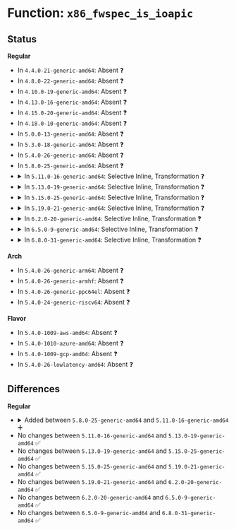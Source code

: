 # Function: <code>x86_fwspec_is_ioapic</code>

## Status
<b>Regular</b>
<ul>
<li>
In <code>4.4.0-21-generic-amd64</code>: Absent ❓
</li>
<li>
In <code>4.8.0-22-generic-amd64</code>: Absent ❓
</li>
<li>
In <code>4.10.0-19-generic-amd64</code>: Absent ❓
</li>
<li>
In <code>4.13.0-16-generic-amd64</code>: Absent ❓
</li>
<li>
In <code>4.15.0-20-generic-amd64</code>: Absent ❓
</li>
<li>
In <code>4.18.0-10-generic-amd64</code>: Absent ❓
</li>
<li>
In <code>5.0.0-13-generic-amd64</code>: Absent ❓
</li>
<li>
In <code>5.3.0-18-generic-amd64</code>: Absent ❓
</li>
<li>
In <code>5.4.0-26-generic-amd64</code>: Absent ❓
</li>
<li>
In <code>5.8.0-25-generic-amd64</code>: Absent ❓
</li>
<li>
<details>
<summary>In <code>5.11.0-16-generic-amd64</code>: Selective Inline, Transformation ❓</summary>

```c
int x86_fwspec_is_ioapic(struct irq_fwspec * fwspec)
```

```json
{
  "name": "x86_fwspec_is_ioapic",
  "collision_type": "Unique Global",
  "inline_type": "Selective",
  "funcs": [
    {
      "addr": 18446744071579303776,
      "name": "x86_fwspec_is_ioapic",
      "external": true,
      "loc": "arch/x86/kernel/apic/vector.c:643",
      "file": "arch/x86/kernel/apic/vector.c",
      "inline": "not declared, inlined",
      "caller_inline": [],
      "caller_func": [
        "drivers/iommu/intel/irq_remapping.c:intel_irq_remapping_select",
        "drivers/iommu/hyperv-iommu.c:hyperv_irq_remapping_select"
      ]
    }
  ],
  "symbols": [
    {
      "addr": 18446744071579303776,
      "name": "x86_fwspec_is_ioapic.part.0",
      "section": ".text",
      "bind": "STB_LOCAL",
      "size": 106
    },
    {
      "addr": 18446744071579309696,
      "name": "x86_fwspec_is_ioapic",
      "section": ".text",
      "bind": "STB_GLOBAL",
      "size": 115
    }
  ]
}
```
</details>
</li>
<li>
<details>
<summary>In <code>5.13.0-19-generic-amd64</code>: Selective Inline, Transformation ❓</summary>

```c
int x86_fwspec_is_ioapic(struct irq_fwspec * fwspec)
```

```json
{
  "name": "x86_fwspec_is_ioapic",
  "collision_type": "Unique Global",
  "inline_type": "Selective",
  "funcs": [
    {
      "addr": 18446744071579306672,
      "name": "x86_fwspec_is_ioapic",
      "external": true,
      "loc": "arch/x86/kernel/apic/vector.c:651",
      "file": "arch/x86/kernel/apic/vector.c",
      "inline": "not declared, inlined",
      "caller_inline": [],
      "caller_func": [
        "drivers/iommu/intel/irq_remapping.c:intel_irq_remapping_select",
        "drivers/iommu/hyperv-iommu.c:hyperv_irq_remapping_select"
      ]
    }
  ],
  "symbols": [
    {
      "addr": 18446744071579306672,
      "name": "x86_fwspec_is_ioapic.part.0",
      "section": ".text",
      "bind": "STB_LOCAL",
      "size": 108
    },
    {
      "addr": 18446744071579312512,
      "name": "x86_fwspec_is_ioapic",
      "section": ".text",
      "bind": "STB_GLOBAL",
      "size": 117
    }
  ]
}
```
</details>
</li>
<li>
<details>
<summary>In <code>5.15.0-25-generic-amd64</code>: Selective Inline, Transformation ❓</summary>

```c
int x86_fwspec_is_ioapic(struct irq_fwspec * fwspec)
```

```json
{
  "name": "x86_fwspec_is_ioapic",
  "collision_type": "Unique Global",
  "inline_type": "Selective",
  "funcs": [
    {
      "addr": 18446744071579354928,
      "name": "x86_fwspec_is_ioapic",
      "external": true,
      "loc": "arch/x86/kernel/apic/vector.c:651",
      "file": "arch/x86/kernel/apic/vector.c",
      "inline": "not declared, inlined",
      "caller_inline": [],
      "caller_func": [
        "drivers/iommu/intel/irq_remapping.c:intel_irq_remapping_select",
        "drivers/iommu/hyperv-iommu.c:hyperv_irq_remapping_select"
      ]
    }
  ],
  "symbols": [
    {
      "addr": 18446744071579354928,
      "name": "x86_fwspec_is_ioapic.part.0",
      "section": ".text",
      "bind": "STB_LOCAL",
      "size": 108
    },
    {
      "addr": 18446744071579361328,
      "name": "x86_fwspec_is_ioapic",
      "section": ".text",
      "bind": "STB_GLOBAL",
      "size": 117
    }
  ]
}
```
</details>
</li>
<li>
<details>
<summary>In <code>5.19.0-21-generic-amd64</code>: Selective Inline, Transformation ❓</summary>

```c
int x86_fwspec_is_ioapic(struct irq_fwspec * fwspec)
```

```json
{
  "name": "x86_fwspec_is_ioapic",
  "collision_type": "Unique Global",
  "inline_type": "Selective",
  "funcs": [
    {
      "addr": 18446744071579417627,
      "name": "x86_fwspec_is_ioapic",
      "external": true,
      "loc": "arch/x86/kernel/apic/vector.c:651",
      "file": "arch/x86/kernel/apic/vector.c",
      "inline": "not declared, inlined",
      "caller_inline": [
        "arch/x86/kernel/apic/vector.c:x86_vector_select"
      ],
      "caller_func": [
        "arch/x86/kernel/apic/vector.c:x86_vector_select",
        "drivers/iommu/amd/iommu.c:irq_remapping_select",
        "drivers/iommu/intel/irq_remapping.c:intel_irq_remapping_select",
        "drivers/iommu/hyperv-iommu.c:hyperv_irq_remapping_select"
      ]
    }
  ],
  "symbols": [
    {
      "addr": 18446744071579417328,
      "name": "x86_fwspec_is_ioapic.part.0",
      "section": ".text",
      "bind": "STB_LOCAL",
      "size": 118
    },
    {
      "addr": 18446744071579424320,
      "name": "x86_fwspec_is_ioapic",
      "section": ".text",
      "bind": "STB_GLOBAL",
      "size": 137
    }
  ]
}
```
</details>
</li>
<li>
<details>
<summary>In <code>6.2.0-20-generic-amd64</code>: Selective Inline, Transformation ❓</summary>

```c
int x86_fwspec_is_ioapic(struct irq_fwspec * fwspec)
```

```json
{
  "name": "x86_fwspec_is_ioapic",
  "collision_type": "Unique Global",
  "inline_type": "Selective",
  "funcs": [
    {
      "addr": 18446744071579500747,
      "name": "x86_fwspec_is_ioapic",
      "external": true,
      "loc": "arch/x86/kernel/apic/vector.c:647",
      "file": "arch/x86/kernel/apic/vector.c",
      "inline": "not declared, inlined",
      "caller_inline": [
        "arch/x86/kernel/apic/vector.c:x86_vector_select"
      ],
      "caller_func": [
        "arch/x86/kernel/apic/vector.c:x86_vector_select",
        "drivers/iommu/amd/iommu.c:irq_remapping_select",
        "drivers/iommu/intel/irq_remapping.c:intel_irq_remapping_select",
        "drivers/iommu/hyperv-iommu.c:hyperv_irq_remapping_select"
      ]
    }
  ],
  "symbols": [
    {
      "addr": 18446744071579500416,
      "name": "x86_fwspec_is_ioapic.part.0",
      "section": ".text",
      "bind": "STB_LOCAL",
      "size": 118
    },
    {
      "addr": 18446744071579507968,
      "name": "x86_fwspec_is_ioapic",
      "section": ".text",
      "bind": "STB_GLOBAL",
      "size": 137
    }
  ]
}
```
</details>
</li>
<li>
<details>
<summary>In <code>6.5.0-9-generic-amd64</code>: Selective Inline, Transformation ❓</summary>

```c
int x86_fwspec_is_ioapic(struct irq_fwspec * fwspec)
```

```json
{
  "name": "x86_fwspec_is_ioapic",
  "collision_type": "Unique Global",
  "inline_type": "Selective",
  "funcs": [
    {
      "addr": 18446744071579512907,
      "name": "x86_fwspec_is_ioapic",
      "external": true,
      "loc": "arch/x86/kernel/apic/vector.c:647",
      "file": "arch/x86/kernel/apic/vector.c",
      "inline": "not declared, inlined",
      "caller_inline": [
        "arch/x86/kernel/apic/vector.c:x86_vector_select"
      ],
      "caller_func": [
        "arch/x86/kernel/apic/vector.c:x86_vector_select",
        "drivers/iommu/amd/iommu.c:irq_remapping_select",
        "drivers/iommu/intel/irq_remapping.c:intel_irq_remapping_select",
        "drivers/iommu/hyperv-iommu.c:hyperv_irq_remapping_select"
      ]
    }
  ],
  "symbols": [
    {
      "addr": 18446744071579512576,
      "name": "x86_fwspec_is_ioapic.part.0",
      "section": ".text",
      "bind": "STB_LOCAL",
      "size": 118
    },
    {
      "addr": 18446744071579520224,
      "name": "x86_fwspec_is_ioapic",
      "section": ".text",
      "bind": "STB_GLOBAL",
      "size": 137
    }
  ]
}
```
</details>
</li>
<li>
<details>
<summary>In <code>6.8.0-31-generic-amd64</code>: Selective Inline, Transformation ❓</summary>

```c
int x86_fwspec_is_ioapic(struct irq_fwspec * fwspec)
```

```json
{
  "name": "x86_fwspec_is_ioapic",
  "collision_type": "Unique Global",
  "inline_type": "Selective",
  "funcs": [
    {
      "addr": 18446744071579541382,
      "name": "x86_fwspec_is_ioapic",
      "external": true,
      "loc": "arch/x86/kernel/apic/vector.c:658",
      "file": "arch/x86/kernel/apic/vector.c",
      "inline": "not declared, inlined",
      "caller_inline": [
        "arch/x86/kernel/apic/vector.c:x86_vector_select"
      ],
      "caller_func": [
        "arch/x86/kernel/apic/vector.c:x86_vector_select",
        "drivers/iommu/amd/iommu.c:irq_remapping_select",
        "drivers/iommu/intel/irq_remapping.c:intel_irq_remapping_select",
        "drivers/iommu/hyperv-iommu.c:hyperv_irq_remapping_select"
      ]
    }
  ],
  "symbols": [
    {
      "addr": 18446744071579541056,
      "name": "x86_fwspec_is_ioapic.part.0",
      "section": ".text",
      "bind": "STB_LOCAL",
      "size": 118
    },
    {
      "addr": 18446744071579548976,
      "name": "x86_fwspec_is_ioapic",
      "section": ".text",
      "bind": "STB_GLOBAL",
      "size": 137
    }
  ]
}
```
</details>
</li>
</ul>
<b>Arch</b>
<ul>
<li>
In <code>5.4.0-26-generic-arm64</code>: Absent ❓
</li>
<li>
In <code>5.4.0-26-generic-armhf</code>: Absent ❓
</li>
<li>
In <code>5.4.0-26-generic-ppc64el</code>: Absent ❓
</li>
<li>
In <code>5.4.0-24-generic-riscv64</code>: Absent ❓
</li>
</ul>
<b>Flavor</b>
<ul>
<li>
In <code>5.4.0-1009-aws-amd64</code>: Absent ❓
</li>
<li>
In <code>5.4.0-1010-azure-amd64</code>: Absent ❓
</li>
<li>
In <code>5.4.0-1009-gcp-amd64</code>: Absent ❓
</li>
<li>
In <code>5.4.0-26-lowlatency-amd64</code>: Absent ❓
</li>
</ul>

## Differences
<b>Regular</b>
<ul>
<li>
<details>
<summary>Added between <code>5.8.0-25-generic-amd64</code> and <code>5.11.0-16-generic-amd64</code> ➕</summary>

```c
int x86_fwspec_is_ioapic(struct irq_fwspec * fwspec)
```
</details>
</li>
<li>
No changes between <code>5.11.0-16-generic-amd64</code> and <code>5.13.0-19-generic-amd64</code> ✅
</li>
<li>
No changes between <code>5.13.0-19-generic-amd64</code> and <code>5.15.0-25-generic-amd64</code> ✅
</li>
<li>
No changes between <code>5.15.0-25-generic-amd64</code> and <code>5.19.0-21-generic-amd64</code> ✅
</li>
<li>
No changes between <code>5.19.0-21-generic-amd64</code> and <code>6.2.0-20-generic-amd64</code> ✅
</li>
<li>
No changes between <code>6.2.0-20-generic-amd64</code> and <code>6.5.0-9-generic-amd64</code> ✅
</li>
<li>
No changes between <code>6.5.0-9-generic-amd64</code> and <code>6.8.0-31-generic-amd64</code> ✅
</li>
</ul>
